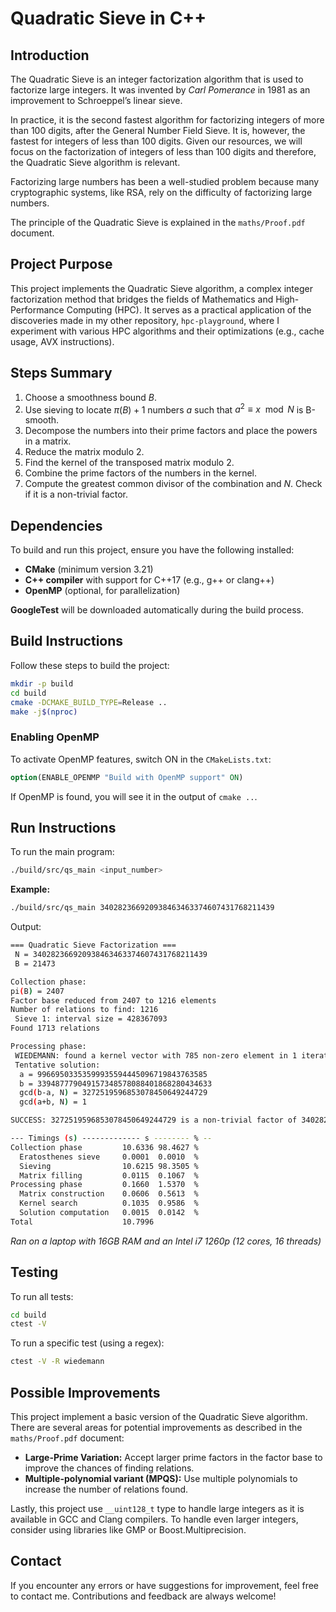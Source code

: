 # Quadratic Sieve in C++

## Introduction

The Quadratic Sieve is an integer factorization algorithm that is used to factorize large integers. It was invented by *Carl Pomerance* in 1981 as an improvement to Schroeppel’s linear sieve. 

In practice, it is the second fastest algorithm for factorizing integers of more than 100 digits, after the General Number Field Sieve. It is, however, the fastest for integers of less than 100 digits. Given our resources, we will focus on the factorization of integers of less than 100 digits and therefore, the Quadratic Sieve algorithm is relevant.

Factorizing large numbers has been a well-studied problem because many cryptographic systems, like RSA, rely on the difficulty of factorizing large numbers. 

The principle of the Quadratic Sieve is explained in the `maths/Proof.pdf` document.

## Project Purpose

This project implements the Quadratic Sieve algorithm, a complex integer factorization method that bridges the fields of Mathematics and High-Performance Computing (HPC). It serves as a practical application of the discoveries made in my other repository, `hpc-playground`, where I experiment with various HPC algorithms and their optimizations (e.g., cache usage, AVX instructions).

## Steps Summary

1. Choose a smoothness bound $B$.
2. Use sieving to locate $π(B)+1$ numbers $a$ such that $a^2≡ x \mod N$ is B-smooth.
3. Decompose the numbers into their prime factors and place the powers in a matrix.
4. Reduce the matrix modulo 2.
5. Find the kernel of the transposed matrix modulo 2.
6. Combine the prime factors of the numbers in the kernel.
7. Compute the greatest common divisor of the combination and $N$. Check if it is a non-trivial factor.

## Dependencies

To build and run this project, ensure you have the following installed:

- **CMake** (minimum version 3.21)
- **C++ compiler** with support for C++17 (e.g., g++ or clang++)
- **OpenMP** (optional, for parallelization)

**GoogleTest** will be downloaded automatically during the build process.

## Build Instructions

Follow these steps to build the project:

```bash
mkdir -p build
cd build
cmake -DCMAKE_BUILD_TYPE=Release ..
make -j$(nproc)
```

### Enabling OpenMP

To activate OpenMP features, switch ON in the `CMakeLists.txt`:

```cmake
option(ENABLE_OPENMP "Build with OpenMP support" ON)
```

If OpenMP is found, you will see it in the output of `cmake ..`.

## Run Instructions

To run the main program:

```bash
./build/src/qs_main <input_number>
```

**Example:**

```bash
./build/src/qs_main 340282366920938463463374607431768211439
```

Output:
```bash
=== Quadratic Sieve Factorization ===
 N = 340282366920938463463374607431768211439
 B = 21473

Collection phase:
pi(B) = 2407
Factor base reduced from 2407 to 1216 elements
Number of relations to find: 1216
 Sieve 1: interval size = 428367093
Found 1713 relations

Processing phase:
 WIEDEMANN: found a kernel vector with 785 non-zero element in 1 iterations
 Tentative solution:
  a = 99669503353599935594445096719843763585
  b = 339487779049157348578088401868280434633
  gcd(b-a, N) = 3272519596853078450649244729
  gcd(a+b, N) = 1

SUCCESS: 3272519596853078450649244729 is a non-trivial factor of 340282366920938463463374607431768211439

--- Timings (s) ------------- s -------- % --
Collection phase         10.6336 98.4627 %
  Eratosthenes sieve     0.0001  0.0010  %
  Sieving                10.6215 98.3505 %
  Matrix filling         0.0115  0.1067  %
Processing phase         0.1660  1.5370  %
  Matrix construction    0.0606  0.5613  %
  Kernel search          0.1035  0.9586  %
  Solution computation   0.0015  0.0142  %
Total                    10.7996 
```

*Ran on a laptop with 16GB RAM and an Intel i7 1260p (12 cores, 16 threads)*

## Testing

To run all tests:

```bash
cd build
ctest -V
```

To run a specific test (using a regex):

```bash
ctest -V -R wiedemann
```

## Possible Improvements
This project implement a basic version of the Quadratic Sieve algorithm. There are several areas for potential improvements as described in the `maths/Proof.pdf` document:
- **Large-Prime Variation:** Accept larger prime factors in the factor base to improve the chances of finding relations.
- **Multiple-polynomial variant (MPQS):** Use multiple polynomials to increase the number of relations found.

Lastly, this project use `__uint128_t` type to handle large integers as it is available in GCC and Clang compilers. To handle even larger integers, consider using libraries like GMP or Boost.Multiprecision.

## Contact

If you encounter any errors or have suggestions for improvement, feel free to contact me. Contributions and feedback are always welcome!
